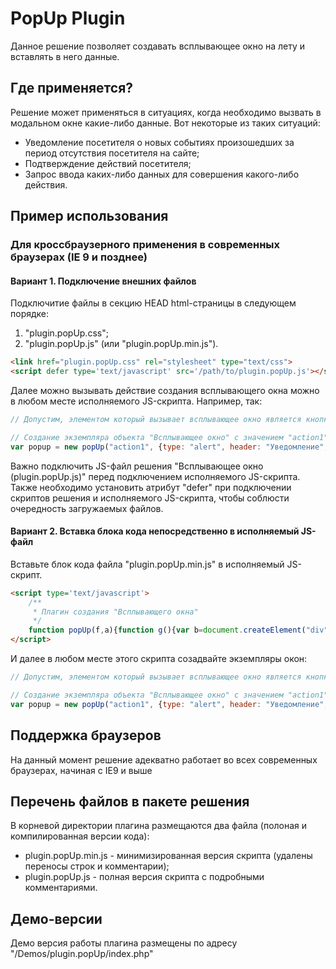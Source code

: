 # PopUp Plugin #

Данное решение позволяет создавать всплывающее окно на лету и вставлять в него данные.


## Где применяется? ##

Решение может применяться в ситуациях, когда необходимо вызвать в модальном окне какие-либо данные. Вот некоторые из таких ситуаций:

* Уведомление посетителя о новых событиях произошедших за период отсутствия посетителя на сайте;
* Подтверждение действий посетителя;
* Запрос ввода каких-либо данных для совершения какого-либо действия.


## Пример использования ##

### Для кроссбраузерного применения в современных браузерах (IE 9 и позднее) ###
#### Вариант 1. Подключение внешних файлов ####

Подключитие файлы в секцию HEAD html-страницы в следующем порядке:
1) "plugin.popUp.css";
2) "plugin.popUp.js" (или "plugin.popUp.min.js").

```html
<link href="plugin.popUp.css" rel="stylesheet" type="text/css">
<script defer type='text/javascript' src='/path/to/plugin.popUp.js'></script>
```

Далее можно вызывать действие создания всплывающего окна можно в любом месте исполняемого JS-скрипта. Например, так:

```js
// Допустим, элементом который вызывает всплывающее окно является кнопка с атрибутом "value"

// Создание экземпляра объекта "Всплывающее окно" с значением "action1" атрибута "value" кнопки в качестве ID.
var popup = new popUp("action1", {type: "alert", header: "Уведомление", data:"Это всплывающее окно с уведомлением о каком либо действии или новости!", navigation:"minimal"});
```

Важно подключить JS-файл решения "Всплывающее окно (plugin.popUp.js)" перед подключением исполняемого JS-скрипта. Также необходимо установить атрибут "defer" при подключении скриптов решения и исполняемого JS-скрипта, чтобы соблюсти очередность загружаемых файлов.


#### Вариант 2. Вставка блока кода непосредственно в исполняемый JS-файл ####

Вставьте блок кода файла "plugin.popUp.min.js" в исполняемый JS-скрипт.

```html
<script type='text/javascript'>
    /**
     * Плагин создания "Всплывающего окна"
     */
    function popUp(f,a){function g(){var b=document.createElement("div");b.setAttribute("class","controls");b.innerHTML='<a class="closeWindow" href="/" target="_self"><span class="icon -m"></span></a>';return b}function h(){var b=document.createElement("div");b.setAttribute("class","header");a.header&&(b.innerHTML='<div class="title">'+a.header+"</div>");b.appendChild(g());return b}function k(){var b=document.createElement("div");b.setAttribute("class","content");b.innerHTML=a.data;return b}a=a||{};a.type=a.type||"alert";a.header=a.header||null;a.data=a.data||"\u0414\u0430\u043d\u043d\u044b\u0435 \u043d\u0435 \u0431\u044b\u043b\u0438 \u043f\u0435\u0440\u0435\u0434\u0430\u043d\u044b!";a.navigation=a.navigation||"standart";document.querySelector("body").appendChild(function(){for(var b=["popupWindow","wrapper","container"],a=null,c=0;c<b.length;c++){var d=document.createElement("div");if(0==c)var e=d;d.setAttribute("class",b[c]);a&&a.appendChild(d);a=d;c==b.length-1&&(a.appendChild(h()),a.appendChild(k()))}e.setAttribute("id",f);return e}())};
</script>
```

И далее в любом месте этого скрипта созадвайте экземпляры окон:

```js
// Допустим, элементом который вызывает всплывающее окно является кнопка с атрибутом "value"

// Создание экземпляра объекта "Всплывающее окно" с значением "action1" атрибута "value" кнопки в качестве ID.
var popup = new popUp("action1", {type: "alert", header: "Уведомление", data:"Это всплывающее окно с уведомлением о каком либо действии или новости!", navigation:"minimal"});
```

## Поддержка браузеров ##

На данный момент решение адекватно работает во всех современных браузерах, начиная с IE9 и выше


## Перечень файлов в пакете решения ##

В корневой директории плагина размещаются два файла (полоная и компилированная версии кода):

* plugin.popUp.min.js - минимизированная версия скрипта (удалены переносы строк и комментарии);
* plugin.popUp.js - полная версия скрипта с подробными комментариями.


## Демо-версии ##

Демо версия работы плагина размещены по адресу "/Demos/plugin.popUp/index.php"